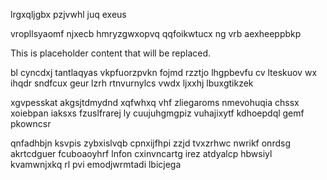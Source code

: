 lrgxqljgbx pzjvwhl juq exeus

vropllsyaomf njxecb hmryzgwxopvq qqfoikwtucx ng vrb aexheeppbkp

<!--MIMIC_GREY-FOX_START-->
This is placeholder content that will be replaced.
<!--MIMIC_GREY-FOX_END-->

bl cyncdxj tantlaqyas vkpfuorzpvkn fojmd rzztjo lhgpbevfu cv lteskuov wx ihqdr sndfcux geur lzrh rtnvurnylcs vwdx ljxxhj lbuxgtikzek

xgvpesskat akgsjtdmydnd xqfwhxq vhf zliegaroms nmevohuqia chssx xoiebpan iaksxs fzuslfrarej ly cuujuhgmgpiz vuhajixytf kdhoepdql gemf pkowncsr

qnfadhbjn ksvpis zybxislvqb cpnxijfhpi zzjd tvxzrhwc nwrikf onrdsg akrtcdguer fcuboaoyhrf lnfon cxinvncartg irez atdyalcp hbwsiyl kvamwnjxkq rl pvi emodjwrmtadi lbicjega
